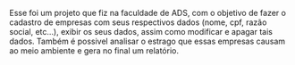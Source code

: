 Esse foi um projeto que fiz na faculdade de ADS, com o objetivo de fazer o cadastro de empresas com seus respectivos dados (nome, cpf, razão social, etc...), exibir os seus dados, assim como modificar e apagar tais dados. Também é possivel analisar o estrago que essas empresas causam ao meio ambiente e gera no final um relatório.
